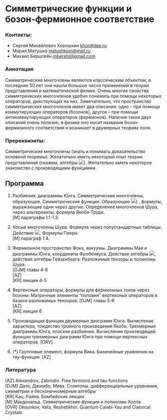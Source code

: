 # Симметрические функции и бозон-фермионное соответствие

### Контакты:
* Сергей Михайлович Хорошкин <khor@itep.ru>
* Мария Матушко <matushkom@mail.ru>
* Михаил Берштейн <mbersht@gmail.com>

### Аннотация
Симметрические многочлены являются классическим объектом, в последние 50 лет они нашли большое число применений в теории представлений и математической физике. Очень многие свойства симметрических многочленов удобно понимать при помощи некоторых операторов, действующих на них. Замечательно, что пространство симметрических многочленов имеет два описания: одно – при помощи коммутирующих операторов (бозонов), другое – при помощи антикоммутирующих операторов (фермионов). Наличие таких двух описаний очень полезно, в физике оно носит название бозон-фермионного соответствия и возникает в двумерных теориях поля.

### Пререквизиты: 
Симметрические многочлены (знать и понимать доказательство основной теоремы). Желательно иметь некоторый опыт теории представлений (скажем, алгебры <img src="https://render.githubusercontent.com/render/math?math=\mathfrak{sl}(2)">). Желательно иметь некоторое знакомство с производящими функциями.
## Программа

1.  Разбиения, диаграммы Юнга. Симметрические многочлены, образующие. Симметрические функции. Образующие <img src="https://render.githubusercontent.com/render/math?math=e_n, h_n, p_n">) , формулы, выражающие одни через другие. Определение многочленов Шура, через альтернанты, формула Якоби-Труди.  
[M] параграфы 1.1-1.3.  

2.  Косые многочлены Шура. Формула через полустандартные таблицы. Действие <img src="https://render.githubusercontent.com/render/math?math=p_k">. Формулы Пиери.  
[M] параграф 1.4.  

3.  Фермионное пространство Фока, вакуумы. Диаграммы Мая и диаграммы Юнга, координаты Фробениуса. Действие алгебры <img src="https://render.githubusercontent.com/render/math?math=\mathfrak{gl}_\infty">, действие алгебры Гейзенберга. Разложимые тензоры и полиномы Шура.  
[DJM] главы 4-6  
[AZ]  
[KR] лекции 4-5     

4.  Вертексные операторы, формулы для фермионных токов через бозоны. Матричные элементы “половин” вертексных операторов в базисе разложимых тензоров.
[DJM] главы 5-6  
[AZ]  
[KR] лекция 6  

5.  Производящая функция двумерных диаграмм Юнга. Вычисление характера, тождество тройного произведения Якоби. Трехмерные диаграммы Юнга, плоские разбиения. Вычисление производящей функции трехмерных диаграмм Юнга при помощи вертексных операторов.
[ORV]  

6.  (*) Групповые элемент, формула Вика. Билинейные уравнения на тау-функции.
[AZ]

### Литература
[AZ] Alexandrov, Zabrodin. Free fermions and tau-functions    
[DJM] Дате, Джимбо, Мива. Солитоны. дифференциальные уравнения, симметрии и бесконечномерные алгебры  
[KR] Кац, Райна. Бомбейские лекции  
[M] Макдональд. Симметрические функции и полиномы Холла  
[OVR] Okounkov, Vafa, Reshetikhin. Quantum Calabi-Yau and Classical Crystals   

